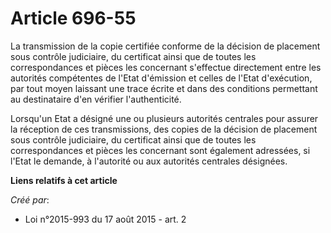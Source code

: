 # Article 696-55

La transmission de la copie certifiée conforme de la décision de placement sous contrôle judiciaire, du certificat ainsi que
de toutes les correspondances et pièces les concernant s'effectue directement entre les autorités compétentes de l'Etat
d'émission et celles de l'Etat d'exécution, par tout moyen laissant une trace écrite et dans des conditions permettant au
destinataire d'en vérifier l'authenticité. 

Lorsqu'un Etat a désigné une ou plusieurs autorités centrales pour assurer la réception de ces transmissions, des copies de
la décision de placement sous contrôle judiciaire, du certificat ainsi que de toutes les correspondances et pièces les
concernant sont également adressées, si l'Etat le demande, à l'autorité ou aux autorités centrales désignées.

**Liens relatifs à cet article**

_Créé par_:

  - Loi n°2015-993 du 17 août 2015 - art. 2
